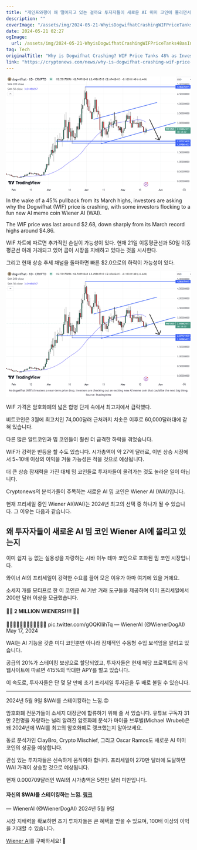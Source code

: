 ```yaml
---
title: "개인프와행이 왜 떨어지고 있는 걸까요 투자자들이 새로운 AI 미미 코인에 몰리면서 WIF 가격이 48 급락했습니다"
description: ""
coverImage: "/assets/img/2024-05-21-WhyisDogwifhatCrashingWIFPriceTanks48asInvestorsFlocktoNewAIMemeCoin_thumbnail.png"
date: 2024-05-21 02:27
ogImage: 
  url: /assets/img/2024-05-21-WhyisDogwifhatCrashingWIFPriceTanks48asInvestorsFlocktoNewAIMemeCoin_thumbnail.png
tag: Tech
originalTitle: "Why is Dogwifhat Crashing? WIF Price Tanks 48% as Investors Flock to New AI Meme Coin"
link: "https://cryptonews.com/news/why-is-dogwifhat-crashing-wif-price-tanks-48-as-investors-flock-to-new-ai-meme-coin.htm"
---
```




![Why is Dogwifhat Crashing? WIF Price Tanks 48% as Investors Flock to New AI Meme Coin](/assets/img/2024-05-21-WhyisDogwifhatCrashingWIFPriceTanks48asInvestorsFlocktoNewAIMemeCoin_thumbnail.png)

In the wake of a 45% pullback from its March highs, investors are asking why the Dogwifhat (WIF) price is crashing, with some investors flocking to a fun new AI meme coin Wiener AI (WAI).

The WIF price was last around $2.68, down sharply from its March record highs around $4.86.


<div class="content-ad"></div>

WIF 차트에 따르면 추가적인 손실이 가능성이 있다. 현재 21일 이동평균선과 50일 이동평균선 아래 거래되고 있어 곰이 시장을 지배하고 있다는 것을 시사한다.

그리고 현재 상승 추세 채널을 돌파하면 빠른 $2.0으로의 하락이 가능성이 있다.

![WIF Price Chart](/assets/img/2024-05-21-WhyisDogwifhatCrashingWIFPriceTanks48asInvestorsFlocktoNewAIMemeCoin_0.png)

WIF 가격은 암호화폐의 넓은 합병 단계 속에서 최고치에서 급락했다.

<div class="content-ad"></div>

비트코인은 3월에 최고치인 74,000달러 근처까지 치솟은 이후로 60,000달러대에 갇혀 있습니다.

다른 많은 알트코인과 밈 코인들이 훨씬 더 급격한 하락을 겪었습니다.

WIF가 강력한 반등을 할 수도 있습니다. 시가총액이 약 27억 달러로, 이번 상승 시장에서 5~10배 이상의 이익을 거둘 가능성은 적을 것으로 예상됩니다.

더 큰 상승 잠재력을 가진 대체 밈 코인들로 투자자들이 몰려가는 것도 놀라운 일이 아닙니다.

<div class="content-ad"></div>

Cryptonews의 분석가들이 주목하는 새로운 AI 밈 코인은 Wiener AI (WAI)입니다.

현재 프리세일 중인 Wiener AI(WAI)는 2024년 최고의 선택 중 하나가 될 수 있습니다. 그 이유는 다음과 같습니다.

## 왜 투자자들이 새로운 AI 밈 코인 Wiener AI에 몰리고 있는지

이미 쉽지 능 없는 실용성을 자랑하는 시바 이누 테마 코인으로 포화된 밈 코인 시장입니다.

<div class="content-ad"></div>

와이너 AI의 프리세일이 강력한 수요를 끌어 모은 이유가 아마 여기에 있을 거에요.

소세지 개를 모티프로 한 이 코인은 AI 기반 거래 도구들을 제공하며 이미 프리세일에서 200만 달러 이상을 모금했습니다.

#### 🌭🤖 2 MILLION WIENERS!!!! 🌭🤖
🌭🤖🌭🤖🌭🤖🌭🤖🌭🤖🌭🤖 pic.twitter.com/gOQKIlihTq
— WienerAI (@WienerDogAI) May 17, 2024

WAI는 AI 기능을 갖춘 미디 코인뿐만 아니라 잠재적인 수동형 수입 보석임을 알리고 있습니다.

<div class="content-ad"></div>

공급의 20%가 스테이킹 보상으로 할당되었고, 투자자들은 현재 해당 프로젝트의 공식 웹사이트에 따르면 415%의 막대한 APY를 벌고 있습니다.

이 속도로, 투자자들은 단 몇 달 만에 초기 프리세일 투자금을 두 배로 불릴 수 있습니다.

---

2024년 5월 9일
$WAI를 스테이킹하는 느낌.😍

암호화폐 전문가들이 소세지 대장군에 합류하기 위해 줄 서 있습니다. 유튜브 구독자 31만 2천명을 자랑하는 널리 알려진 암호화폐 분석가 마이클 브루벨(Michael Wrubel)은 왜 2024년에 WAI를 최고의 암호화폐로 랭크했는지 알아보세요.

<div class="content-ad"></div>

동료 분석가인 ClayBro, Crypto Mischief, 그리고 Oscar Ramos도 새로운 AI 미미 코인의 성공을 예상합니다.

관심 있는 투자자들은 신속하게 움직여야 합니다. 프리세일이 270만 달러에 도달하면 WAI 가격이 상승할 것으로 예상됩니다.

현재 0.000709달러인 WAI의 시가총액은 5천만 달러 미만입니다.

#### 자신의 $WAI를 스테이킹하는 느낌. [링크](https://t.co/g0LrikQz90)

— WienerAI (@WienerDogAI) 2024년 5월 9일

<div class="content-ad"></div>

시장 지배력을 확보하면 초기 투자자들은 큰 혜택을 받을 수 있으며, 100배 이상의 이익을 기대할 수 있습니다.

[Wiener AI](link)를 구매하세요! 🚀